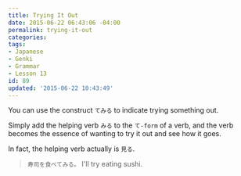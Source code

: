 ```yaml
---
title: Trying It Out
date: 2015-06-22 06:43:06 -04:00
permalink: trying-it-out
categories:
tags:
- Japanese
- Genki
- Grammar
- Lesson 13
id: 89
updated: '2015-06-22 10:43:49'
---
```


You can use the construct `てみる` to indicate trying something out.

Simply add the helping verb `みる` to the `て-form` of a verb, and the verb becomes the essence of wanting to try it out and see how it goes.

In fact, the helping verb actually is `見る`.

> `寿司を食べてみる。` I'll try eating sushi.
